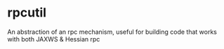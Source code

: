 rpcutil
=======

An abstraction of an rpc mechanism, useful for building code that works with both JAXWS &amp; Hessian rpc
